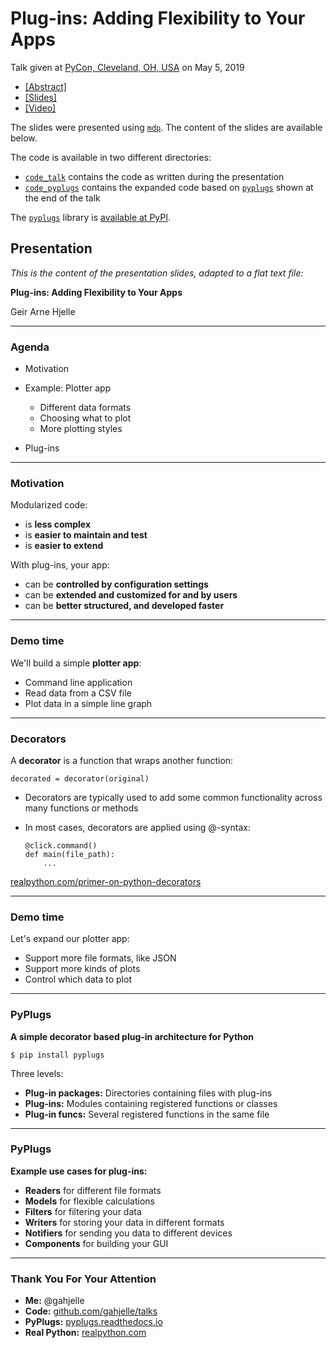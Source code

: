# Plug-ins: Adding Flexibility to Your Apps

Talk given at [PyCon, Cleveland, OH, USA](https://us.pycon.org/2019/) on May 5, 2019

- [ [Abstract] ](https://us.pycon.org/2019/schedule/presentation/227/)
- [ [Slides] ](20190505_plugins.md)
- [ [Video] ](https://www.youtube.com/watch?v=98s9YfoXB68)

The slides were presented using [`mdp`](https://github.com/visit1985/mdp). The content of the slides are available below.

The code is available in two different directories:

- [`code_talk`](code_talk/) contains the code as written during the presentation
- [`code_pyplugs`](code_pyplugs) contains the expanded code based on [`pyplugs`](https://pypi.org/project/pyplugs/) shown at the end of the talk

The [`pyplugs`]() library is [available at PyPI](https://pypi.org/project/pyplugs/).


## Presentation

_This is the content of the presentation slides, adapted to a flat text file:_

**Plug-ins: Adding Flexibility to Your Apps**

Geir Arne Hjelle

---

### Agenda

- Motivation

- Example: Plotter app
    - Different data formats
    - Choosing what to plot
    - More plotting styles

- Plug-ins

---

### Motivation

Modularized code:

- is **less complex**
- is **easier to maintain and test**
- is **easier to extend**

With plug-ins, your app:

- can be **controlled by configuration settings**
- can be **extended and customized for and by users**
- can be **better structured, and developed faster**

---

### Demo time

We'll build a simple **plotter app**:

- Command line application
- Read data from a CSV file
- Plot data in a simple line graph

---

### Decorators

A **decorator** is a function that wraps another function:

```
decorated = decorator(original)
```

- Decorators are typically used to add some common
  functionality across many functions or methods
- In most cases, decorators are applied using @-syntax:

    ```
    @click.command()
    def main(file_path): 
        ...
    ```

[realpython.com/primer-on-python-decorators](https://realpython.com/primer-on-python-decorators/)

---

### Demo time

Let's expand our plotter app:

- Support more file formats, like JSON
- Support more kinds of plots
- Control which data to plot

---

### PyPlugs

**A simple decorator based plug-in architecture for Python**

```
$ pip install pyplugs
```

Three levels:

- **Plug-in packages:** Directories containing files with plug-ins
- **Plug-ins:** Modules containing registered functions or classes
- **Plug-in funcs:** Several registered functions in the same file

---

### PyPlugs

**Example use cases for plug-ins:**

- **Readers** for different file formats
- **Models** for flexible calculations
- **Filters** for filtering your data
- **Writers** for storing your data in different formats
- **Notifiers** for sending you data to different devices
- **Components** for building your GUI

---

### Thank You For Your Attention

- **Me:** @gahjelle
- **Code:** [github.com/gahjelle/talks]()
- **PyPlugs:** [pyplugs.readthedocs.io]()
- **Real Python:** [realpython.com](https://realpython.com/)
